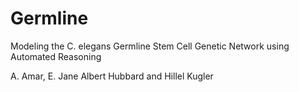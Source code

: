 # Germline

Modeling the C. elegans Germline Stem Cell Genetic Network using Automated Reasoning

A. Amar, E. Jane Albert Hubbard and Hillel Kugler
